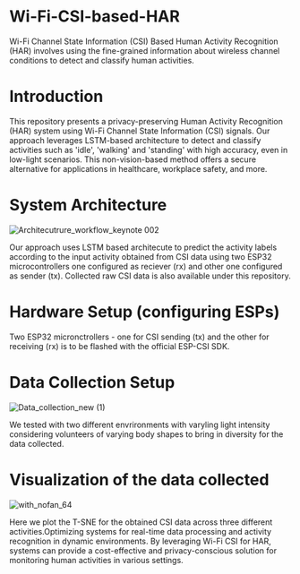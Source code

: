 # Wi-Fi-CSI-based-HAR

Wi-Fi Channel State Information (CSI) Based Human Activity Recognition (HAR) involves using the fine-grained information about wireless channel conditions to detect and classify human activities.

# Introduction

This repository presents a privacy-preserving Human Activity Recognition (HAR) system using Wi-Fi Channel State Information (CSI) signals. Our approach leverages LSTM-based architecture to detect and classify activities such as 'idle', 'walking' and 'standing' with high accuracy, even in low-light scenarios. This non-vision-based method offers a secure alternative for applications in healthcare, workplace safety, and more.

# System Architecture

![Architecutrure_workflow_keynote 002](https://github.com/user-attachments/assets/e019cd8b-de24-4c1e-9a72-3cb1edbc2f86)

Our approach uses LSTM based architecute to predict the activity labels according to the input activity obtained from CSI data using two ESP32 microcontrollers one configured as reciever (rx) and other one configured as sender (tx). Collected raw CSI data is also available under this repository.

# Hardware Setup (configuring ESPs)


Two ESP32 micronctrollers - one for CSI sending (tx) and the other for receiving (rx) is to be flashed with the official ESP-CSI SDK.

# Data Collection Setup

![Data_collection_new (1)](https://github.com/user-attachments/assets/d9b95296-5ad2-4cdb-836a-57ddaf37b422)


We tested with two different envrironments with varyling light intensity considering volunteers of varying body shapes to bring in diversity for the data collected.

# Visualization of the data collected

![with_nofan_64](https://github.com/user-attachments/assets/36ceb653-f46d-4a6d-89c3-c6ca555504fd)


Here we plot the T-SNE for the obtained CSI data across three different activities.Optimizing systems for real-time data processing and activity recognition in dynamic environments.
By leveraging Wi-Fi CSI for HAR, systems can provide a cost-effective and privacy-conscious solution for monitoring human activities in various settings. 


